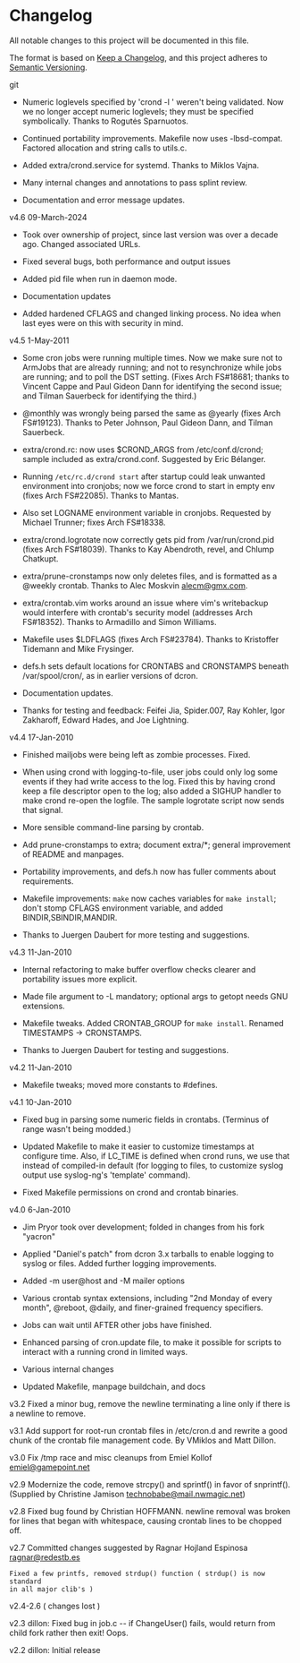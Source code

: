 # Changelog

All notable changes to this project will be documented in this file.

The format is based on [Keep a Changelog](https://keepachangelog.com/en/1.1.0/),
and this project adheres to [Semantic Versioning](https://semver.org/spec/v2.0.0.html).

git
  * Numeric loglevels specified by 'crond -l <level>' weren't being validated.
    Now we no longer accept numeric loglevels; they must be specified
    symbolically. Thanks to Rogutės Sparnuotos.

  * Continued portability improvements. Makefile now uses -lbsd-compat.
    Factored allocation and string calls to utils.c.

  * Added extra/crond.service for systemd. Thanks to Miklos Vajna.

  * Many internal changes and annotations to pass splint review.

  * Documentation and error message updates.

v4.6 09-March-2024
  * Took over ownership of project, since last version was over a decade ago. Changed associated URLs.

  * Fixed several bugs, both performance and output issues

  * Added pid file when run in daemon mode.

  * Documentation updates

  * Added hardened CFLAGS and changed linking process. No idea when last eyes were on this with security in mind.

v4.5  1-May-2011
  * Some cron jobs were running multiple times. Now we make sure not to
    ArmJobs that are already running; and not to resynchronize while jobs are
    running; and to poll the DST setting. (Fixes Arch FS#18681; thanks to Vincent
    Cappe and Paul Gideon Dann for identifying the second issue; and Tilman
    Sauerbeck for identifying the third.)

  * @monthly was wrongly being parsed the same as @yearly (fixes Arch
    FS#19123). Thanks to Peter Johnson, Paul Gideon Dann, and Tilman Sauerbeck.

  * extra/crond.rc: now uses $CROND_ARGS from /etc/conf.d/crond; sample included
    as extra/crond.conf. Suggested by Eric Bélanger.

  * Running `/etc/rc.d/crond start` after startup could leak unwanted
    environment into cronjobs; now we force crond to start in empty env
    (fixes Arch FS#22085). Thanks to Mantas.

  * Also set LOGNAME environment variable in cronjobs. Requested by Michael
    Trunner; fixes Arch FS#18338.

  * extra/crond.logrotate now correctly gets pid from /var/run/crond.pid
    (fixes Arch FS#18039). Thanks to Kay Abendroth, revel, and Chlump Chatkupt.

  * extra/prune-cronstamps now only deletes files, and is formatted as a
    @weekly crontab. Thanks to Alec Moskvin <alecm@gmx.com>.

  * extra/crontab.vim works around an issue where vim's writebackup would
    interfere with crontab's security model (addresses Arch FS#18352).
    Thanks to Armadillo and Simon Williams.

  * Makefile uses $LDFLAGS (fixes Arch FS#23784). Thanks to Kristoffer Tidemann
    and Mike Frysinger.

  * defs.h sets default locations for CRONTABS and CRONSTAMPS beneath /var/spool/cron/,
    as in earlier versions of dcron.

  * Documentation updates.

  * Thanks for testing and feedback: Feifei Jia, Spider.007, Ray Kohler,
    Igor Zakharoff, Edward Hades, and Joe Lightning.

v4.4  17-Jan-2010
  * Finished mailjobs were being left as zombie processes. Fixed.

  * When using crond with logging-to-file, user jobs could only log some
    events if they had write access to the log. Fixed this by having crond
    keep a file descriptor open to the log; also added a SIGHUP handler
    to make crond re-open the logfile. The sample logrotate script now
    sends that signal.

  * More sensible command-line parsing by crontab.

  * Add prune-cronstamps to extra; document extra/*; general improvement
    of README and manpages.

  * Portability improvements, and defs.h now has fuller comments about
    requirements.

  * Makefile improvements: `make` now caches variables for `make install`;
    don't stomp CFLAGS environment variable, and added BINDIR,SBINDIR,MANDIR.

  * Thanks to Juergen Daubert for more testing and suggestions.

v4.3  11-Jan-2010
  * Internal refactoring to make buffer overflow checks
    clearer and portability issues more explicit.

  * Made file argument to -L mandatory; optional args to
    getopt needs GNU extensions.

  * Makefile tweaks. Added CRONTAB_GROUP for `make install`.
    Renamed TIMESTAMPS -> CRONSTAMPS.

  * Thanks to Juergen Daubert for testing and suggestions.

v4.2  11-Jan-2010
  * Makefile tweaks; moved more constants to #defines.

v4.1  10-Jan-2010
  * Fixed bug in parsing some numeric fields in crontabs. (Terminus of range
    wasn't being modded.)

  * Updated Makefile to make it easier to customize timestamps at configure
    time. Also, if LC_TIME is defined when crond runs, we use that instead of
    compiled-in default (for logging to files, to customize syslog output use
    syslog-ng's 'template' command).

  * Fixed Makefile permissions on crond and crontab binaries.

v4.0  6-Jan-2010
  * Jim Pryor took over development; folded in changes from his fork "yacron"

  * Applied "Daniel's patch" from dcron 3.x tarballs to enable logging to syslog or
    files. Added further logging improvements.

  * Added -m user@host and -M mailer options

  * Various crontab syntax extensions, including "2nd Monday of every month",
    @reboot, @daily, and finer-grained frequency specifiers.

  * Jobs can wait until AFTER other jobs have finished.

  * Enhanced parsing of cron.update file, to make it possible for scripts to
    interact with a running crond in limited ways.

  * Various internal changes

  * Updated Makefile, manpage buildchain, and docs

v3.2
    Fixed a minor bug, remove the newline terminating a line only if there
    is a newline to remove.

v3.1
    Add support for root-run crontab files in /etc/cron.d and rewrite a
    good chunk of the crontab file management code.  By VMiklos and Matt
    Dillon.

v3.0
    Fix /tmp race and misc cleanups from Emiel Kollof <emiel@gamepoint.net>

v2.9
    Modernize the code, remove strcpy() and sprintf() in favor of snprintf().
    (Supplied by Christine Jamison <technobabe@mail.nwmagic.net>)

v2.8
    Fixed bug found by Christian HOFFMANN.  newline removal was broken
    for lines that began with whitespace, causing crontab lines to be
    chopped off.

v2.7
    Committed changes suggested by
    Ragnar Hojland Espinosa <ragnar@redestb.es>

    Fixed a few printfs, removed strdup() function ( strdup() is now standard
    in all major clib's )

v2.4-2.6
    ( changes lost )

v2.3
    dillon: Fixed bug in job.c -- if ChangeUser() fails, would return from child fork rather
        then exit!  Oops.

v2.2
    dillon: Initial release

